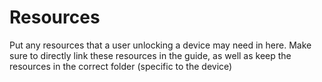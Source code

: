 # Resources

Put any resources that a user unlocking a device may need in here. Make sure to directly link these resources in the guide, as well as keep the resources in the correct folder (specific to the device)